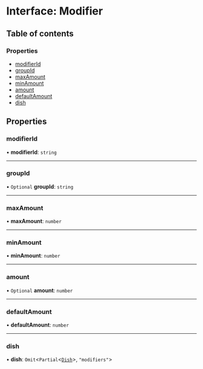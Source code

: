 # Interface: Modifier

## Table of contents

### Properties

- [modifierId](Modifier.md#modifierid)
- [groupId](Modifier.md#groupid)
- [maxAmount](Modifier.md#maxamount)
- [minAmount](Modifier.md#minamount)
- [amount](Modifier.md#amount)
- [defaultAmount](Modifier.md#defaultamount)
- [dish](Modifier.md#dish)

## Properties

### modifierId

• **modifierId**: `string`

___

### groupId

• `Optional` **groupId**: `string`

___

### maxAmount

• **maxAmount**: `number`

___

### minAmount

• **minAmount**: `number`

___

### amount

• `Optional` **amount**: `number`

___

### defaultAmount

• **defaultAmount**: `number`

___

### dish

• **dish**: `Omit`<`Partial`<[`Dish`](Dish.md)\>, ``"modifiers"``\>
